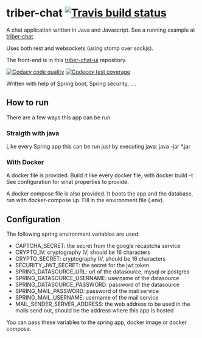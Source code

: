 # triber-chat [![Travis build status](https://img.shields.io/travis/triberraar/triber-chat/develop.svg)](https://travis-ci.org/triberraar/triber-chat)
A chat application written in Java and Javascript. See a running example at [triber-chat](http://triber-chat.triberraar.be/).

Uses both rest and websockets (using stomp over sockjs).

The front-end is in this [triber-chat-ui](https://github.com/triberraar/triber-chat-ui) repository.

[![Codacy code quality](https://img.shields.io/codacy/a94181c1ecb643dc9a6686dba37960c3/develop.svg)](https://www.codacy.com/app/geertolaerts/triber-chat/dashboard)
[![Codecov test coverage](https://img.shields.io/codecov/c/github/triberraar/triber-chat/develop.svg)](https://codecov.io/github/triberraar/triber-chat?branch=develop)

Written with help of Spring boot, Spring security, ....

## How to run
There are a few ways this app can be run

### Straigth with java
Like every Spring app this can be run just by executing java: java -jar *.jar

### With Docker
A docker file is provided. Build it like every docker file, with docker build -t <your tag> . See configuration for what properties to provide.

A docker compose file is also provided. It boots the app and the database, run with docker-compose up.  Fill in the environment file (.env). 

## Configuration
The following spring environment variables are used:
* CAPTCHA_SECRET: the secret from the google recaptcha service
* CRYPTO_IV: cryptography IV, should be 16 characters
* CRYPTO_SECRET: cryptography IV, should be 16 characters
* SECURITY_JWT_SECRET: the secret for the jwt token
* SPRING_DATASOURCE_URL: url of the datasource, mysql or postgres
* SPRING_DATASOURCE_USERNAME: username of the datasource
* SPRING_DATASOURCE_PASSWORD: password of the datasource
* SPRING_MAIL_PASSWORD: password of the mail service
* SPRING_MAIL_USERNAME: username of the mail service
* MAIL_SENDER_SERVER_ADDRESS: the web address to be used in the mails send out, should be the address where this app is hosted

You can pass these variables to the spring app, docker image or docker compose.